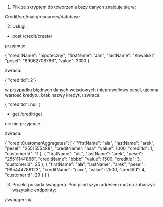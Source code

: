 1) Plik ze skryptem do toworzenia bazy danych znajduje się w:

Credit/src/main/resources/database

2) Usługi: 

- post /credit/create/ 

przyjmuje:

{
"creditName": "hipoteczny",
"firstName": "Jan",
"lastName": "Kowalski",
"pesel": "89062706786",
"value": 3000
}

zwraca: 

{
"creditId": 2
}

w przypadku błędnych danych wejsciowych (nieprawdiłowy pesel, ujemna wartosć kredytu, brak nazwy kredytu) zwraca:

{
"creditId": null
}

- get /credit/get

nic nie przyjmuje. 

zwraca:

{
"creditCustomerAggregates": [
{
"firstName": "ala",
"lastName": "arek",
"pesel": "2551555488",
"creditName": "aaa",
"value": 1000,
"creditId": 1,
"customerId": 11
},
{
"firstName": "ala",
"lastName": "arek",
"pesel": "25511144866",
"creditName": "bbbb",
"value": 1500,
"creditId": 3,
"customerId": 25
},
{
"firstName": "ala",
"lastName": "arek",
"pesel": "985444788123",
"creditName": "cccc",
"value": 2500,
"creditId": 4,
"customerId": 29
}
]
}

3. Projekt posiada swaggera. Pod poniższym adresem można zobaczyć wszytskie endpointy:

/swagger-ui/
